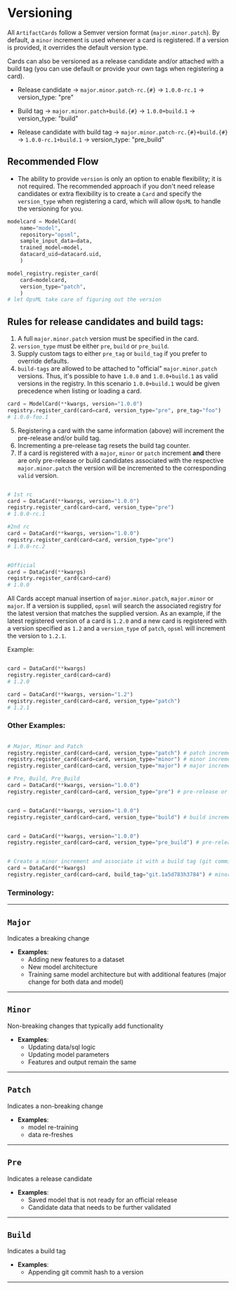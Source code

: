 # Versioning

All `ArtifactCards` follow a Semver version format (`major.minor.patch`). By default, a `minor` increment is used whenever a card is registered. If a version is provided, it overrides the default version type.

Cards can also be versioned as a release candidate and/or attached with a build tag (you can use default or provide your own tags when registering a card).

- Release candidate -> `major.minor.patch-rc.{#}` -> `1.0.0-rc.1` -> version_type: "pre"

- Build tag -> `major.minor.patch+build.{#}` -> `1.0.0+build.1` -> version_type: "build"

- Release candidate with build tag -> `major.minor.patch-rc.{#}+build.{#}` -> `1.0.0-rc.1+build.1` -> version_type: "pre_build"

## Recommended Flow
- The ability to provide `version` is only an option to enable flexibility; it is not required. The recommended approach if you don't need release candidates or extra flexibility is to create a `Card` and specify the `version_type` when registering a card, which will allow `OpsML` to handle the versioning for you. 

```python
modelcard = ModelCard(
    name="model", 
    repository="opsml", 
    sample_input_data=data, 
    trained_model=model,
    datacard_uid=datacard.uid,
    )

model_registry.register_card(
    card=modelcard, 
    version_type="patch",
    )
# let OpsML take care of figuring out the version
```

## Rules for release candidates and build tags:
1. A full `major.minor.patch` version must be specified in the card.
2. `version_type` must be either `pre`, `build` or `pre_build`.
3. Supply custom tags to either `pre_tag` or `build_tag` if you prefer to override defaults.
4. `build-tags` are allowed to be attached to "official" `major.minor.patch` versions. Thus, it's possible to have `1.0.0` and `1.0.0+build.1` as valid versions in the registry. In this scenario `1.0.0+build.1` would be given precedence when listing or loading a card.

```python
card = ModelCard(**kwargs, version="1.0.0")
registry.register_card(card=card, version_type="pre", pre_tag="foo")
# 1.0.0-foo.1
```

5. Registering a card with the same information (above) will increment the pre-release and/or build tag.
6. Incrementing a pre-release tag resets the build tag counter.
7. If a card is registered with a `major`, `minor` or `patch` increment **and** there are only pre-release or build candidates associated with the respective `major.minor.patch` the version will be incremented to the corresponding `valid` version.

```python

# 1st rc
card = DataCard(**kwargs, version="1.0.0")
registry.register_card(card=card, version_type="pre")
# 1.0.0-rc.1

#2nd rc
card = DataCard(**kwargs, version="1.0.0")
registry.register_card(card=card, version_type="pre")
# 1.0.0-rc.2


#Official
card = DataCard(**kwargs)
registry.register_card(card=card)
# 1.0.0
```

All Cards accept manual insertion of `major.minor.patch`, `major.minor` or `major`. If a version is supplied, `opsml` will search the associated registry for the latest version that matches the supplied version. As an example, if the latest registered version of a card is `1.2.0` and a new card is registered with a version specified as `1.2` and a `version_type` of `patch`, `opsml` will increment the version to `1.2.1`.

Example:
```python

card = DataCard(**kwargs)
registry.register_card(card=card)
# 1.2.0

card = DataCard(**kwargs, version="1.2")
registry.register_card(card=card, version_type="patch")
# 1.2.1
```

### Other Examples:

```python

# Major, Minor and Patch
registry.register_card(card=card, version_type="patch") # patch increment 1.0.0 -> 1.0.1
registry.register_card(card=card, version_type="minor") # minor increment (default) 1.0.0 -> 1.1.0
registry.register_card(card=card, version_type="major") # major increment 1.0.0 -> 2.0.0

# Pre, Build, Pre_Build
card = DataCard(**kwargs, version="1.0.0")
registry.register_card(card=card, version_type="pre") # pre-release or release candidate increment -> 1.0.0-rc.1


card = DataCard(**kwargs, version="1.0.0")
registry.register_card(card=card, version_type="build") # build increment -> 1.0.0+build.1


card = DataCard(**kwargs, version="1.0.0")
registry.register_card(card=card, version_type="pre_build") # pre-release and build increment -> 1.0.0-rc.1+build.1


# Create a minor increment and associate it with a build tag (git commit hash)
card = DataCard(**kwargs)
registry.register_card(card=card, build_tag="git.1a5d783h3784") # minor increment with build tag -> 1.1.0+git.1a5d783h3784
```

### Terminology:

---
## `Major`
Indicates a breaking change

- **Examples**:
    * Adding new features to a dataset
    * New model architecture
    * Training same model architecture but with additional features (major change for both data and model)

---
## `Minor`
Non-breaking changes that typically add functionality

- **Examples**:
    * Updating data/sql logic
    * Updating model parameters
    * Features and output remain the same

---
## `Patch`
Indicates a non-breaking change

- **Examples**:
    * model re-training
    * data re-freshes

---
## `Pre`
Indicates a release candidate

- **Examples**:
    * Saved model that is not ready for an official release
    * Candidate data that needs to be further validated
---
## `Build`
Indicates a build tag

- **Examples**:
    * Appending git commit hash to a version
---